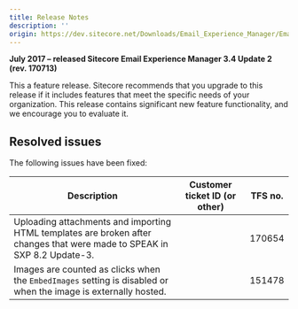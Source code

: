 ```yaml
---
title: Release Notes
description: ''
origin: https://dev.sitecore.net/Downloads/Email_Experience_Manager/Email_Experience_Manager_34/Email_Experience_Manager_34_Update2/Release_Notes
---
```


**July 2017 – released Sitecore Email Experience Manager 3.4 Update 2 (rev. 170713)**

This a feature release. Sitecore recommends that you upgrade to this release if it includes features that meet the specific needs of your organization. This release contains significant new feature functionality, and we encourage you to evaluate it.

## Resolved issues

The following issues have been fixed:

 | Description | Customer ticket ID (or other) | TFS no. |
 | --- | --- | --- |
 | Uploading attachments and importing HTML templates are broken after changes that were made to SPEAK in SXP 8.2 Update-3. |  | 170654 |
 | Images are counted as clicks when the `EmbedImages` setting is disabled or when the image is externally hosted. |  | 151478 |
